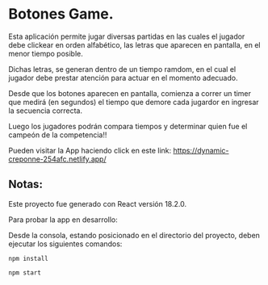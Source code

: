 # Botones Game.

Esta aplicación permite jugar diversas partidas en las cuales el jugador debe clickear en orden alfabético, las letras que aparecen en pantalla, en el menor tiempo posible.

Dichas letras, se generan dentro de un tiempo ramdom, en el cual el jugador debe prestar atención para actuar en el momento adecuado.

Desde que los botones aparecen en pantalla, comienza a correr un timer que medirá (en segundos) el tiempo que demore cada jugardor en ingresar la secuencia correcta.

Luego los jugadores podrán compara tiempos y determinar quien fue el campeón de la competencia!!

Pueden visitar la App haciendo click en este link: https://dynamic-creponne-254afc.netlify.app/

## Notas:

Este proyecto fue generado con React versión 18.2.0.

Para probar la app en desarrollo:

Desde la consola, estando posicionado en el directorio del proyecto, deben ejecutar los siguientes comandos:


```
npm install
```

```
npm start
```